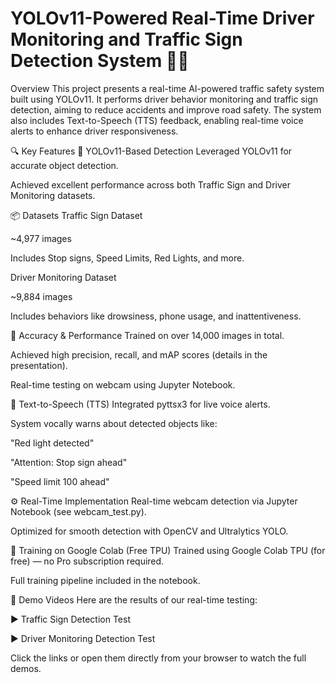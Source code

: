 # YOLOv11-Powered Real-Time Driver Monitoring and Traffic Sign Detection System 🚦🚗

Overview
This project presents a real-time AI-powered traffic safety system built using YOLOv11. It performs driver behavior monitoring and traffic sign detection, aiming to reduce accidents and improve road safety. The system also includes Text-to-Speech (TTS) feedback, enabling real-time voice alerts to enhance driver responsiveness.

🔍 Key Features
🧠 YOLOv11-Based Detection
Leveraged YOLOv11 for accurate object detection.

Achieved excellent performance across both Traffic Sign and Driver Monitoring datasets.

📦 Datasets
Traffic Sign Dataset

~4,977 images

Includes Stop signs, Speed Limits, Red Lights, and more.

Driver Monitoring Dataset

~9,884 images

Includes behaviors like drowsiness, phone usage, and inattentiveness.

🎯 Accuracy & Performance
Trained on over 14,000 images in total.

Achieved high precision, recall, and mAP scores (details in the presentation).

Real-time testing on webcam using Jupyter Notebook.

💬 Text-to-Speech (TTS)
Integrated pyttsx3 for live voice alerts.

System vocally warns about detected objects like:

"Red light detected"

"Attention: Stop sign ahead"

"Speed limit 100 ahead"

⚙️ Real-Time Implementation
Real-time webcam detection via Jupyter Notebook (see webcam_test.py).

Optimized for smooth detection with OpenCV and Ultralytics YOLO.

🔋 Training on Google Colab (Free TPU)
Trained using Google Colab TPU (for free) — no Pro subscription required.

Full training pipeline included in the notebook.

🎥 Demo Videos
Here are the results of our real-time testing:

▶️ Traffic Sign Detection Test

▶️ Driver Monitoring Detection Test

Click the links or open them directly from your browser to watch the full demos.
